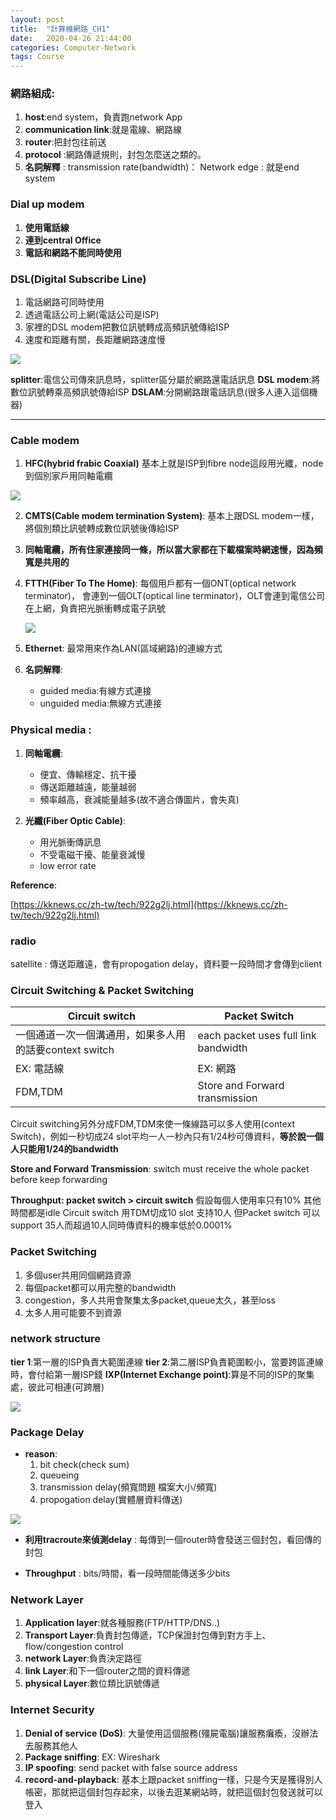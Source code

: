 ```yaml
---
layout: post
title:  "計算機網路_CH1"
date:   2020-04-26 21:44:00
categories: Computer-Network
tags: Course
---
```


### 網路組成:

1. **host**:end system，負責跑network App
2. **communication link**:就是電線、網路線
3. **router**:把封包往前送
4. **protocol** :網路傳遞規則，封包怎麼送之類的。 
5. **名詞解釋** : 
    transmission rate(bandwidth)：
    Network edge : 就是end system

### Dial up modem

1. **使用電話線**
2. **連到central Office**
3. **電話和網路不能同時使用**

### DSL(Digital Subscribe Line)

1. 電話網路可同時使用
2. 透過電話公司上網(電話公司是ISP)
3. 家裡的DSL modem把數位訊號轉成高頻訊號傳給ISP
4. 速度和距離有關，長距離網路速度慢

![](https://lh3.googleusercontent.com/YEfn8tHcKZMdirINoU-38euPquCzJvRtZx9hH_yiXEFbk0G7ytytOMUdHNDphOWDzSpJRMr-xv39vXs=w2560-h1113-rw)

**splitter**:電信公司傳來訊息時，splitter區分屬於網路還電話訊息
**DSL modem**:將數位訊號轉乘高頻訊號傳給ISP
**DSLAM**:分開網路跟電話訊息(很多人連入這個機器)

----

### Cable modem

1. **HFC(hybrid frabic Coaxial)**
    基本上就是ISP到fibre node這段用光纖，node到個別家戶用同軸電纜

![](http://www.rfwireless-world.com/images/HFC-Network.jpg)

2. **CMTS(Cable modem termination System)**:
    基本上跟DSL modem一樣，將個別類比訊號轉成數位訊號後傳給ISP
    
3. **同軸電纜，所有住家連接同一條，所以當大家都在下載檔案時網速慢，因為頻寬是共用的**

4. **FTTH(Fiber To The Home)**:
    每個用戶都有一個ONT(optical network terminator)，
    會連到一個OLT(optical line terminator)，OLT會連到電信公司在上網，負責把光脈衝轉成電子訊號
   
    ![](https://i.imgur.com/rfHp0zX.png)

5. **Ethernet**:
    最常用來作為LAN(區域網路)的連線方式

6. **名詞解釋**:
    - guided media:有線方式連接
    - unguided media:無線方式連接

### Physical media :

1. **同軸電纜**:
    - 便宜、傳輸穩定、抗干擾
    - 傳送距離越遠，能量越弱
    - 頻率越高，衰減能量越多(故不適合傳圖片，會失真)

2. **光纖(Fiber Optic Cable)**:
    - 用光脈衝傳訊息
    - 不受電磁干擾、能量衰減慢
    - low error rate

**Reference**:

[https://kknews.cc/zh-tw/tech/922g2lj.html](https://kknews.cc/zh-tw/tech/922g2lj.html)

### radio
satellite : 傳送距離遠，會有propogation delay，資料要一段時間才會傳到client

### Circuit Switching & Packet Switching


| Circuit switch | Packet Switch |
| -------- | -------- | 
| 一個通道一次一個溝通用，如果多人用的話要context switch     | each packet uses full link bandwidth |
|EX: 電話線 |EX: 網路|
|FDM,TDM|Store and Forward transmission|

Circuit switching另外分成FDM,TDM來使一條線路可以多人使用(context Switch)，例如一秒切成24 slot平均一人一秒內只有1/24秒可傳資料，**等於說一個人只能用1/24的bandwidth**

**Store and Forward Transmission**: 
switch must receive the whole packet before keep forwarding

**Throughput: packet switch > circuit switch**
假設每個人使用率只有10% 其他時間都是idle
Circuit switch 用TDM切成10 slot 支持10人
但Packet switch 可以support 35人而超過10人同時傳資料的機率低於0.0001%

### Packet Switching

1. 多個user共用同個網路資源
2. 每個packet都可以用完整的bandwidth
3. congestion，多人共用會聚集太多packet,queue太久，甚至loss
4. 太多人用可能要不到資源

### network structure

**tier 1**:第一層的ISP負責大範圍連線
**tier 2**:第二層ISP負責範圍較小，當要跨區連線時，會付給第一層ISP錢
**IXP(Internet Exchange point)**:算是不同的ISP的聚集處，彼此可相連(可跨層)

![](https://i.imgur.com/WH6vmVN.png)


### Package Delay

- **reason**:
    1. bit check(check sum)
    2. queueing
    3. transmission delay(頻寬問題 檔案大小/頻寬)
    4. propogation delay(實體層資料傳送)

![](https://i.imgur.com/yMwdbBV.png)

- **利用tracroute來偵測delay** : 
每傳到一個router時會發送三個封包，看回傳的封包

- **Throughput** : 
    bits/時間，看一段時間能傳送多少bits
    
### Network Layer

1. **Application layer**:就各種服務(FTP/HTTP/DNS..)
2. **Transport Layer**:負責封包傳遞，TCP保證封包傳到對方手上、flow/congestion control
3. **network Layer**:負責決定路徑
4. **link Layer**:和下一個router之間的資料傳遞
5. **physical Layer**:數位類比訊號傳遞

### Internet Security

1. **Denial of service (DoS)**:
大量使用這個服務(殭屍電腦)讓服務癱瘓，沒辦法去服務其他人
2. **Package sniffing**:
EX: Wireshark
3. **IP spoofing**:
send packet with false source address
4. **record-and-playback**:
基本上跟packet sniffing一樣，只是今天是獲得別人帳密，那就把這個封包存起來，以後去逛某網站時，就把這個封包發送就可以登入
